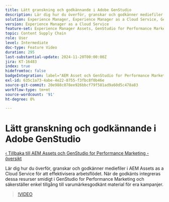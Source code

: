 ```yaml
---
title: Lätt granskning och godkännande i Adobe GenStudio
description: Lär dig hur du överför, granskar och godkänner mediefiler i AEM Assets och gör dem tillgängliga i GenStudio for Performance Marketing.
solution: Experience Manager, Experience Manager as a Cloud Service, GenStudio for Performance Marketing
version: Experience Manager as a Cloud Service
feature-set: Experience Manager Assets, GenStudio for Performance Marketing
topic: Content Supply Chain
role: User
level: Intermediate
doc-type: Feature Video
duration: 295
last-substantial-update: 2024-11-20T00:00:00Z
jira: KT-16483
index: true
hidefromtoc: false
badgeIntegration: label="AEM Asset och GenStudio for Performance Marketing" type="positive"
exl-id: 635c1a73-4abe-4e22-8755-f3fbc8f0b46e
source-git-commit: 20e988c078ee926bbcf79f581ad9a60d5c478a83
workflow-type: tm+mt
source-wordcount: '91'
ht-degree: 0%

---
```


# Lätt granskning och godkännande i Adobe GenStudio

[‹ Tillbaka till AEM Assets och GenStudio for Performance Marketing - översikt](./overview.md)

Lär dig hur du överför, granskar och godkänner mediefiler i AEM Assets as a Cloud Service för att effektivisera arbetsflödet. När de godkänts integreras dessa resurser smidigt i GenStudio for Performance Marketing och säkerställer enkel tillgång till varumärkesgodkänt material för era kampanjer.

>[!VIDEO](https://video.tv.adobe.com/v/3439265/?learn=on&enablevpops)
